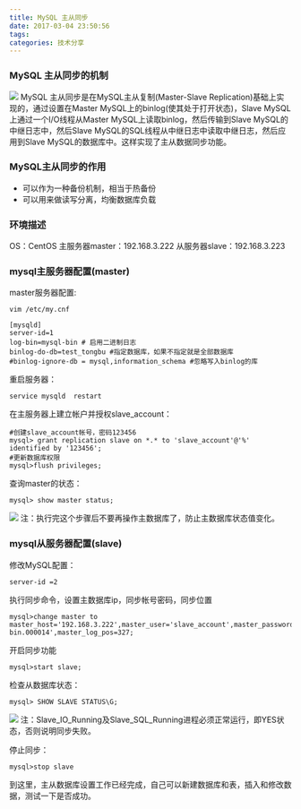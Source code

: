 ```yaml
---
title: MySQL 主从同步
date: 2017-03-04 23:50:56
tags:
categories: 技术分享
---
```

### MySQL 主从同步的机制
![](https://lhp9916.github.io/images/20170304/Master-Slave.jpg)
MySQL 主从同步是在MySQL主从复制(Master-Slave Replication)基础上实现的，通过设置在Master MySQL上的binlog(使其处于打开状态)，Slave MySQL上通过一个I/O线程从Master MySQL上读取binlog，然后传输到Slave MySQL的中继日志中，然后Slave MySQL的SQL线程从中继日志中读取中继日志，然后应用到Slave MySQL的数据库中。这样实现了主从数据同步功能。

### MySQL主从同步的作用
- 可以作为一种备份机制，相当于热备份
- 可以用来做读写分离，均衡数据库负载

### 环境描述
OS：CentOS
主服务器master：192.168.3.222
从服务器slave：192.168.3.223

### mysql主服务器配置(master)
master服务器配置:
```
vim /etc/my.cnf
```

```
[mysqld]
server-id=1
log-bin=mysql-bin # 启用二进制日志
binlog-do-db=test_tongbu #指定数据库，如果不指定就是全部数据库
#binlog-ignore-db = mysql,information_schema #忽略写入binlog的库
```

重启服务器：
```
service mysqld  restart
```

在主服务器上建立帐户并授权slave_account：

```
#创建slave_account帐号，密码123456
mysql> grant replication slave on *.* to 'slave_account'@'%' identified by '123456';
#更新数据库权限
mysql>flush privileges;
```
查询master的状态：
```
mysql> show master status;
```
![](https://lhp9916.github.io/images/20170304/master-status.jpg)
注：执行完这个步骤后不要再操作主数据库了，防止主数据库状态值变化。

### mysql从服务器配置(slave)
修改MySQL配置：
```
server-id =2  
```

执行同步命令，设置主数据库ip，同步帐号密码，同步位置
```
mysql>change master to master_host='192.168.3.222',master_user='slave_account',master_password='123456',master_log_file='mysql-bin.000014',master_log_pos=327;
```
开启同步功能
```
mysql>start slave;
```
检查从数据库状态：
```
mysql> SHOW SLAVE STATUS\G;
```
![](https://lhp9916.github.io/images/20170304/slave-status.jpg)
注：Slave_IO_Running及Slave_SQL_Running进程必须正常运行，即YES状态，否则说明同步失败。

停止同步：
```
mysql>stop slave
```
到这里，主从数据库设置工作已经完成，自己可以新建数据库和表，插入和修改数据，测试一下是否成功。
